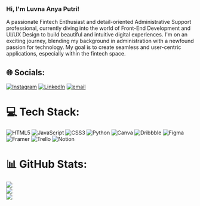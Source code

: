 ### Hi, I'm Luvna Anya Putri! 
A passionate Fintech Enthusiast and detail-oriented Administrative Support professional, currently diving into the world of Front-End Development and UI/UX Design to build beautiful and intuitive digital experiences.
I'm on an exciting journey, blending my background in administration with a newfound passion for technology. My goal is to create seamless and user-centric applications, especially within the fintech space. 

## 🌐 Socials:
[![Instagram](https://img.shields.io/badge/Instagram-%23E4405F.svg?logo=Instagram&logoColor=white)](https://instagram.com/luvnaanyap) [![LinkedIn](https://img.shields.io/badge/LinkedIn-%230077B5.svg?logo=linkedin&logoColor=white)](https://linkedin.com/in/luvnaanya) [![email](https://img.shields.io/badge/Email-D14836?logo=gmail&logoColor=white)](mailto:msluvnaanya@gmail.com) 
# 💻 Tech Stack:
![HTML5](https://img.shields.io/badge/html5-%23E34F26.svg?style=for-the-badge&logo=html5&logoColor=white) ![JavaScript](https://img.shields.io/badge/javascript-%23323330.svg?style=for-the-badge&logo=javascript&logoColor=%23F7DF1E) ![CSS3](https://img.shields.io/badge/css3-%231572B6.svg?style=for-the-badge&logo=css3&logoColor=white) ![Python](https://img.shields.io/badge/python-3670A0?style=for-the-badge&logo=python&logoColor=ffdd54) ![Canva](https://img.shields.io/badge/Canva-%2300C4CC.svg?style=for-the-badge&logo=Canva&logoColor=white) ![Dribbble](https://img.shields.io/badge/Dribbble-EA4C89?style=for-the-badge&logo=dribbble&logoColor=white) ![Figma](https://img.shields.io/badge/figma-%23F24E1E.svg?style=for-the-badge&logo=figma&logoColor=white) ![Framer](https://img.shields.io/badge/Framer-black?style=for-the-badge&logo=framer&logoColor=blue) ![Trello](https://img.shields.io/badge/Trello-%23026AA7.svg?style=for-the-badge&logo=Trello&logoColor=white) ![Notion](https://img.shields.io/badge/Notion-%23000000.svg?style=for-the-badge&logo=notion&logoColor=white)
# 📊 GitHub Stats:
![](https://github-readme-stats.vercel.app/api?username=luvnaanya&theme=dark&hide_border=false&include_all_commits=false&count_private=false)<br/>
![](https://nirzak-streak-stats.vercel.app/?user=luvnaanya&theme=dark&hide_border=false)<br/>
![](https://github-readme-stats.vercel.app/api/top-langs/?username=luvnaanya&theme=dark&hide_border=false&include_all_commits=false&count_private=false&layout=compact)


